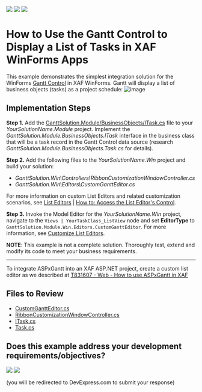 <!-- default badges list -->
[![](https://img.shields.io/badge/Open_in_DevExpress_Support_Center-FF7200?style=flat-square&logo=DevExpress&logoColor=white)](https://supportcenter.devexpress.com/ticket/details/T885407)
[![](https://img.shields.io/badge/📖_How_to_use_DevExpress_Examples-e9f6fc?style=flat-square)](https://docs.devexpress.com/GeneralInformation/403183)
[![](https://img.shields.io/badge/💬_Leave_Feedback-feecdd?style=flat-square)](#does-this-example-address-your-development-requirementsobjectives)
<!-- default badges end -->



# How to Use the Gantt Control to Display a List of Tasks in XAF WinForms Apps


This example demonstrates the simplest integration solution for the WinForms [Gantt Control](https://docs.devexpress.com/WindowsForms/401173/controls-and-libraries/gantt-control/gantt-control) in XAF WinForms. Gantt will display a list of business objects (tasks) as a project schedule:
![image](https://user-images.githubusercontent.com/14300209/82027691-4d5a0b00-969d-11ea-936f-a68f863d9f8a.png)

## Implementation Steps

**Step 1.** Add the [GanttSolution.Module/BusinessObjects/ITask.cs](CS/EF/GanttSolution/GanttSolution.Module/BusinessObjects/ITask.cs) file to your *YourSolutionName.Module* project. Implement the *GanttSolution.Module.BusinessObjects.ITask* interface in the business class that will be a task record in the Gantt Control data source (research *GanttSolution.Module.BusinessObjects.Task.cs* for details).

**Step 2.** Add the following files to the *YourSolutionName.Win* project and build your solution:
  
  - *GanttSolution.Win\Controllers\RibbonCustomizationWindowController.cs*
  - *GanttSolution.Win\Editors\CustomGanttEditor.cs*
  
For more information on custom List Editors and related customization scenarios, see [List Editors](https://docs.devexpress.com/eXpressAppFramework/113189/concepts/ui-construction/list-editors) | [How to: Access the List Editor's Control](https://docs.devexpress.com/eXpressAppFramework/112814/task-based-help/scheduler-and-notifications/how-to-access-the-list-editors-control).

**Step 3.** Invoke the Model Editor for the *YourSolutionName.Win* project, navigate to the `Views | YourTaskClass_ListView` node and set **EditorType** to `GanttSolution.Module.Win.Editors.CustomGanttEditor`. For more information, see [Customize List Editors](https://docs.devexpress.com/eXpressAppFramework/113189/concepts/ui-construction/list-editors#customize-list-editors).

**NOTE**: This example is not a complete solution. Thoroughly test, extend and modify its code to meet your business requirements.

---
To integrate ASPxGantt into an XAF ASP.NET project, create a custom list editor as we described at [T831607 - Web - How to use ASPxGantt in XAF](https://supportcenter.devexpress.com/internal/ticket/details/T831607#)

## Files to Review
* [CustomGanttEditor.cs](CS/EF/GanttSolution/GanttSolution.Win/Editors/CustomGanttEditor.cs) 
* [RibbonCustomizationWindowController.cs](CS/EF/GanttSolution/GanttSolution.Win/Controllers/RibbonCustomizationWindowController.cs)
* [ITask.cs](CS/EF/GanttSolution/GanttSolution.Module/BusinessObjects/ITask.cs)
* [Task.cs](CS/EF/GanttSolution/GanttSolution.Module/BusinessObjects/Task.cs)
<!-- feedback -->
## Does this example address your development requirements/objectives?

[<img src="https://www.devexpress.com/support/examples/i/yes-button.svg"/>](https://www.devexpress.com/support/examples/survey.xml?utm_source=github&utm_campaign=XAF_how_to_use_gantt_control_in_xaf_win_solution&~~~was_helpful=yes) [<img src="https://www.devexpress.com/support/examples/i/no-button.svg"/>](https://www.devexpress.com/support/examples/survey.xml?utm_source=github&utm_campaign=XAF_how_to_use_gantt_control_in_xaf_win_solution&~~~was_helpful=no)

(you will be redirected to DevExpress.com to submit your response)
<!-- feedback end -->
